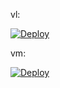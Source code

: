 vl:  

[![Deploy](https://www.herokucdn.com/deploy/button.png)](https://dashboard.heroku.com/new?template=https%3A%2F%2Fgithub.com%2Fygcaicn%2FXray-heroku)

vm:

[![Deploy](https://www.herokucdn.com/deploy/button.png)](https://dashboard.heroku.com/new?template=https%3A%2F%2Fgithub.com%2Fygcaicn%2FXray-heroku%2Ftree%2FVmess)
